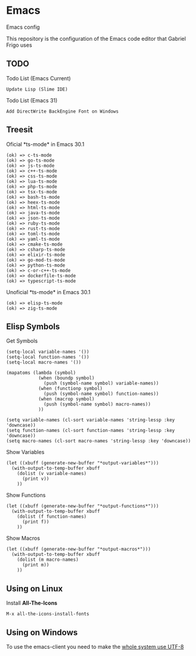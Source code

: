 # Emacs
Emacs config

This repository is the configuration of the Emacs code editor that Gabriel Frigo uses

## TODO
Todo List (Emacs Current)
```
Update Lisp (Slime IDE)
```

Todo List (Emacs 31)
```
Add DirectWrite BackEngine Font on Windows
```

## Treesit
Oficial \*ts-mode\* in Emacs 30.1
```
(ok) => c-ts-mode
(ok) => go-ts-mode
(ok) => js-ts-mode
(ok) => c++-ts-mode
(ok) => css-ts-mode
(ok) => lua-ts-mode
(ok) => php-ts-mode
(ok) => tsx-ts-mode
(ok) => bash-ts-mode
(ok) => heex-ts-mode
(ok) => html-ts-mode
(ok) => java-ts-mode
(ok) => json-ts-mode
(ok) => ruby-ts-mode
(ok) => rust-ts-mode
(ok) => toml-ts-mode
(ok) => yaml-ts-mode
(ok) => cmake-ts-mode
(ok) => csharp-ts-mode
(ok) => elixir-ts-mode
(ok) => go-mod-ts-mode
(ok) => python-ts-mode
(ok) => c-or-c++-ts-mode
(ok) => dockerfile-ts-mode
(ok) => typescript-ts-mode
```

Unoficial \*ts-mode\* in Emacs 30.1
```
(ok) => elisp-ts-mode
(ok) => zig-ts-mode
```

## Elisp Symbols
Get Symbols
``` elisp
(setq-local variable-names '())
(setq-local function-names '())
(setq-local macro-names '())

(mapatoms (lambda (symbol)
            (when (boundp symbol)
              (push (symbol-name symbol) variable-names))
            (when (functionp symbol)
              (push (symbol-name symbol) function-names))
            (when (macrop symbol)
              (push (symbol-name symbol) macro-names))
            ))

(setq variable-names (cl-sort variable-names 'string-lessp :key 'downcase))
(setq function-names (cl-sort function-names 'string-lessp :key 'downcase))
(setq macro-names (cl-sort macro-names 'string-lessp :key 'downcase))
```

Show Variables
``` elisp
(let ((xbuff (generate-new-buffer "*output-variables*")))
  (with-output-to-temp-buffer xbuff
    (dolist (v variable-names)
      (print v))
    ))
```

Show Functions
``` elisp
(let ((xbuff (generate-new-buffer "*output-functions*")))
  (with-output-to-temp-buffer xbuff
    (dolist (f function-names)
      (print f))
    ))
```

Show Macros
``` elisp
(let ((xbuff (generate-new-buffer "*output-macros*")))
  (with-output-to-temp-buffer xbuff
    (dolist (m macro-names)
      (print m))
    ))
```

## Using on Linux
Install __All-The-Icons__
```
M-x all-the-icons-install-fonts
```

## Using on Windows
To use the emacs-client you need to make the [whole system use UTF-8](https://scholarslab.lib.virginia.edu/learn-twarc/08-win-region-settings)